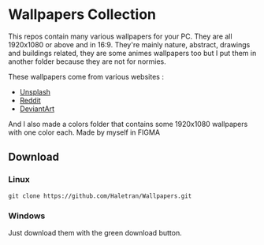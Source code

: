 # Wallpapers Collection

This repos contain many various wallpapers for your PC. They are all 1920x1080 or above and in 16:9. 
They're mainly nature, abstract, drawings and buildings related, they are some animes wallpapers too but I put them in another folder because they are not for normies.

These wallpapers come from various websites : 
- <a href="https://unsplash.com/" >Unsplash</a>
- <a href="https://www.reddit.com/" >Reddit</a>
- <a href="https://www.deviantart.com/" >DeviantArt</a>


And I also made a colors folder that contains some 1920x1080 wallpapers with one color each. Made by myself in FIGMA

## Download

### Linux

```
git clone https://github.com/Haletran/Wallpapers.git
```

### Windows 

Just download them with the green download button.

